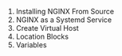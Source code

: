 1. Installing NGINX From Source
2. NGINX as a Systemd Service
3. Create Virtual Host
4. Location Blocks
5. Variables
